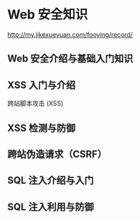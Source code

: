 # Web 安全知识  


http://my.jikexueyuan.com/fooying/record/


## Web 安全介绍与基础入门知识



## XSS 入门与介绍

跨站脚本攻击 (XSS)


## XSS 检测与防御


## 跨站伪造请求（CSRF）


## SQL 注入介绍与入门


## SQL 注入利用与防御
